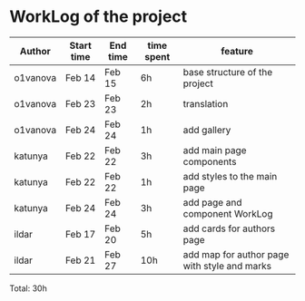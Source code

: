 # WorkLog of the project

| Author  | Start time  | End time | time spent | feature |
|-----------|-----------|-------------|-------------|-------------|
| o1vanova | Feb 14 | Feb 15 | 6h | base structure of the project |
| o1vanova | Feb 23 | Feb 23 | 2h | translation |
| o1vanova | Feb 24 | Feb 24 | 1h | add gallery |
| katunya | Feb 22 | Feb 22 | 3h | add main page components |
| katunya | Feb 22 | Feb 22 | 1h | add styles to the main page |
| katunya | Feb 24 | Feb 24 | 3h | add page and component WorkLog |
| ildar | Feb 17 | Feb 20 | 5h | add cards for authors page |
| ildar | Feb 21 | Feb 27 | 10h | add map for author page with style and marks |

Total: 30h

